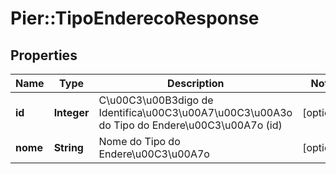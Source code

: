 # Pier::TipoEnderecoResponse

## Properties
Name | Type | Description | Notes
------------ | ------------- | ------------- | -------------
**id** | **Integer** | C\u00C3\u00B3digo de Identifica\u00C3\u00A7\u00C3\u00A3o do Tipo do Endere\u00C3\u00A7o (id) | [optional] 
**nome** | **String** | Nome do Tipo do Endere\u00C3\u00A7o | [optional] 



